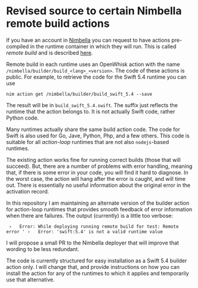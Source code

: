 # Revised source to certain Nimbella remote build actions

If you have an account in [Nimbella](https://nimbella.com) you can request to have actions pre-compiled in the runtime container in which they will run.  This is called _remote build_ and is described [here](https://docs.nimbella.com/building#remote-builds).

Remote build in each runtime uses an OpenWhisk action with the name `/nimbella/builder/build_<lang>_<version>`.  The code of these actions is public.  For example, to retrieve the code for the Swift 5.4 runtime you can use

```
nim action get /nimbella/builder/build_swift_5.4 --save
```

The result will be in `build_swift_5.4.swift`.  The suffix just reflects the runtime that the action belongs to.  It is not actually Swift code, rather Python code.

Many runtimes actually share the same build action code.  The code for Swift is also used for Go, Jave, Python, Php, and a few others.  This code is suitable for all _action-loop_ runtimes that are not also `nodejs`-based runtimes.  

The existing action works fine for running correct builds (those that will succeed).  But, there are a number of problems with error handling, meaning that, if there is some error in your code, you will find it hard to diagnose.  In the worst case, the action will hang after the error is caught, and will time out.  There is essentially no useful information about the original error in the activation record.

In this repository I am maintaining an alternate version of the builder action for action-loop runtimes that provides smooth feedback of error information when there are failures.  The output (currently) is a little too verbose:

```
 ›   Error: While deploying running remote build for test: Remote error ' ›   Error: 'swift:5.4' is not a valid runtime value
```

I will propose a small PR to the Nimbella deployer that will improve that wording to be less redundant.

The code is currently structured for easy installation as a Swift 5.4 builder action only.  I will change that, and provide instructions on how you can install the action for any of the runtimes to which it applies and temporarily use that alternative.

